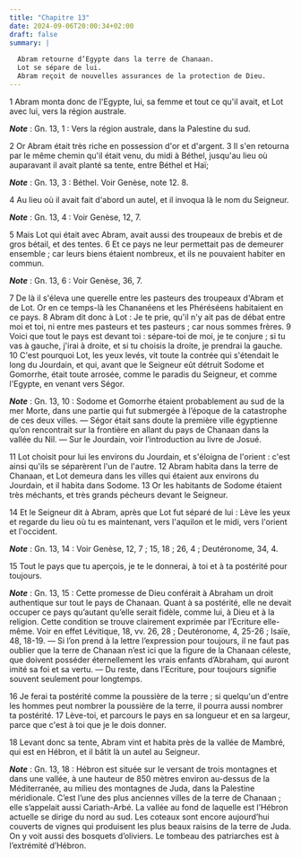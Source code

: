 ```yaml
---
title: "Chapitre 13"
date: 2024-09-06T20:00:34+02:00
draft: false
summary: |
  
  Abram retourne d’Egypte dans la terre de Chanaan.
  Lot se sépare de lui.
  Abram reçoit de nouvelles assurances de la protection de Dieu.
---
```



1 Abram monta donc de l'Egypte, lui, sa femme et tout ce qu'il avait, et Lot avec lui, vers la région australe.

***Note*** :  Gn. 13, 1 : Vers la région australe, dans la Palestine du sud.

2 Or Abram était très riche en possession d'or et d'argent. 3 Il s'en retourna par le même chemin qu'il était venu, du midi à Béthel, jusqu'au lieu où auparavant il avait planté sa tente, entre Béthel et Haï;

***Note*** :  Gn. 13, 3 : Béthel. Voir Genèse, note 12. 8.

4 Au lieu où il avait fait d'abord un autel, et il invoqua là le nom du Seigneur.

***Note*** :  Gn. 13, 4 : Voir Genèse, 12, 7.


5 Mais Lot qui était avec Abram, avait aussi des troupeaux de brebis et de gros bétail, et des tentes. 6 Et ce pays ne leur permettait pas de demeurer ensemble ; car leurs biens étaient nombreux, et ils ne pouvaient habiter en commun.

***Note*** :  Gn. 13, 6 : Voir Genèse, 36, 7.

7 De là il s'éleva une querelle entre les pasteurs des troupeaux d'Abram et de Lot. Or en ce temps-là les Chananéens et les Phéréséens habitaient en ce pays. 8 Abram dit donc à Lot : Je te prie, qu'il n'y ait pas de débat entre moi et toi, ni entre mes pasteurs et tes pasteurs ; car nous sommes frères. 9 Voici que tout le pays est devant toi : sépare-toi de moi, je te conjure ; si tu vas à gauche, j'irai à droite, et si tu choisis la droite, je prendrai la gauche. 10 C'est pourquoi Lot, les yeux levés, vit toute la contrée qui s'étendait le long du Jourdain, et qui, avant que le Seigneur eût détruit Sodome et Gomorrhe, était toute arrosée, comme le paradis du Seigneur, et comme l'Egypte, en venant vers Ségor.

***Note*** :  Gn. 13, 10 : Sodome et Gomorrhe étaient probablement au sud de la mer Morte, dans une partie qui fut submergée à l’époque de la catastrophe de ces deux villes. ― Ségor était sans doute la première ville égyptienne qu’on rencontrait sur la frontière en allant du pays de Chanaan dans la vallée du Nil. ― Sur le Jourdain, voir l’introduction au livre de Josué.

11 Lot choisit pour lui les environs du Jourdain, et s'éloigna de l'orient : c'est ainsi qu'ils se séparèrent l'un de l'autre. 12 Abram habita dans la terre de Chanaan, et Lot demeura dans les villes qui étaient aux environs du Jourdain, et il habita dans Sodome. 13 Or les habitants de Sodome étaient très méchants, et très grands pécheurs devant le Seigneur.


14 Et le Seigneur dit à Abram, après que Lot fut séparé de lui : Lève les yeux et regarde du lieu où tu es maintenant, vers l'aquilon et le midi, vers l'orient et l'occident.

***Note*** :  Gn. 13, 14 : Voir Genèse, 12, 7 ; 15, 18 ; 26, 4 ; Deutéronome, 34, 4.

15 Tout le pays que tu aperçois, je te le donnerai, à toi et à ta postérité pour toujours.

***Note*** :  Gn. 13, 15 : Cette promesse de Dieu conférait à Abraham un droit authentique sur tout le pays de Chanaan. Quant à sa postérité, elle ne devait occuper ce pays qu’autant qu’elle serait fidèle, comme lui, à Dieu et à la religion. Cette condition se trouve clairement exprimée par l’Ecriture elle-même. Voir en effet Lévitique, 18, vv. 26, 28 ; Deutéronome, 4, 25-26 ; Isaïe, 48, 18-19. ― Si l’on prend à la lettre l’expression pour toujours, il ne faut pas oublier que la terre de Chanaan n’est ici que la figure de la Chanaan céleste, que doivent posséder éternellement les vrais enfants d’Abraham, qui auront imité sa foi et sa vertu. ― Du reste, dans l’Ecriture, pour toujours signifie souvent seulement pour longtemps.

16 Je ferai ta postérité comme la poussière de la terre ; si quelqu'un d'entre les hommes peut nombrer la poussière de la terre, il pourra aussi nombrer ta postérité. 17 Lève-toi, et parcours le pays en sa longueur et en sa largeur, parce que c'est à toi que je le dois donner.


18 Levant donc sa tente, Abram vint et habita près de la vallée de Mambré, qui est en Hébron, et il bâtit là un autel au Seigneur.

***Note*** :  Gn. 13, 18 : Hébron est située sur le versant de trois montagnes et dans une vallée, à une hauteur de 850 mètres environ au-dessus de la Méditerranée, au milieu des montagnes de Juda, dans la Palestine méridionale. C’est l’une des plus anciennes villes de la terre de Chanaan ; elle s’appelait aussi Cariath-Arbé. La vallée au fond de laquelle est l’Hébron actuelle se dirige du nord au sud. Les coteaux sont encore aujourd’hui couverts de vignes qui produisent les plus beaux raisins de la terre de Juda. On y voit aussi des bosquets d’oliviers. Le tombeau des patriarches est à l’extrémité d’Hébron.

